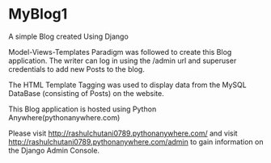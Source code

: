 # MyBlog1
A simple Blog created Using Django

Model-Views-Templates Paradigm was followed to create this Blog application. The writer can log in using the /admin url and superuser credentials to add new Posts to the blog.

The HTML Template Tagging was used to display data from the MySQL DataBase (consisting of Posts) on the website.

This Blog application is hosted using Python Anywhere(pythonanywhere.com)

Please visit http://rashulchutani0789.pythonanywhere.com/ and visit http://rashulchutani0789.pythonanywhere.com/admin to gain information on the Django Admin Console. 
